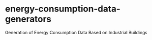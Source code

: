 # energy-consumption-data-generators
Generation of Energy Consumption Data Based on Industrial Buildings
